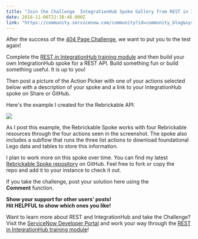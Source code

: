 ```yaml
---
title: "Join the Challenge  IntegrationHub Spoke Gallery from REST in IntegrationHub training"
date: 2018-11-06T22:38:48.000Z
link: "https://community.servicenow.com/community?id=community_blog&sys_id=12118f22db29a700afc902d5ca96191d"
---
```

<p>After the success of the <a href="community?id&#61;community_question&amp;sys_id&#61;80050f2ddbd8dbc01dcaf3231f96192e" target="_blank" rel="nofollow">404 Page Challenge</a>, we want to put you to the test again! </p>
<p>Complete the <a href="https://developer.servicenow.com/app.do#!/training/article/app_store_learnv2_rest_london_rest_in_integrationhub/app_store_learnv2_rest_london_rest_in_integrationhub_objectives?v&#61;london" target="_blank" rel="nofollow">REST in IntegrationHub training module</a> and then build your own IntegrationHub spoke for a REST API. Build something fun or build something useful. It is up to you! </p>
<p>Then post a picture of the Action Picker with one of your actions selected below with a description of your spoke and a link to your IntegrationHub spoke on Share or GitHub.</p>
<p>Here&#39;s the example I created for the Rebrickable API:</p>
<p><img style="max-width: 100%; max-height: 480px;" src="61ddf62adba5a700afc902d5ca961913.iix" /></p>
<p>As I post this example, the Rebrickable Spoke works with four Rebrickable resources through the four actions seen in the screenshot. The spoke also includes a subflow that runs the three list actions to download foundational Lego data and tables to store this information. </p>
<p>I plan to work more on this spoke over time. You can find my latest <a href="https://github.com/bsweets/rebrickable-spoke" target="_blank" rel="nofollow">Rebrickable Spoke repository</a> on GitHub. Feel free to fork or copy the repo and add it to your instance to check it out. </p>
<p>If you take the challenge, post your solution here using the <strong>Comment</strong> function.</p>
<p><strong>Show your support for other users&#39; posts! </strong><br /><strong>Hit HELPFUL to show which ones you like!</strong></p>
<p>Want to learn more about REST and IntegrationHub and take the Challenge? Visit the <a href="https://developer.servicenow.com" target="_blank" rel="nofollow">ServiceNow Developer Portal</a> and work your way through the <a href="https://developer.servicenow.com/app.do#!/training/article/app_store_learnv2_rest_london_rest_in_integrationhub/app_store_learnv2_rest_london_rest_in_integrationhub_objectives?v&#61;london" target="_blank" rel="nofollow">REST in IntegrationHub training module</a>!</p>
<p> </p>